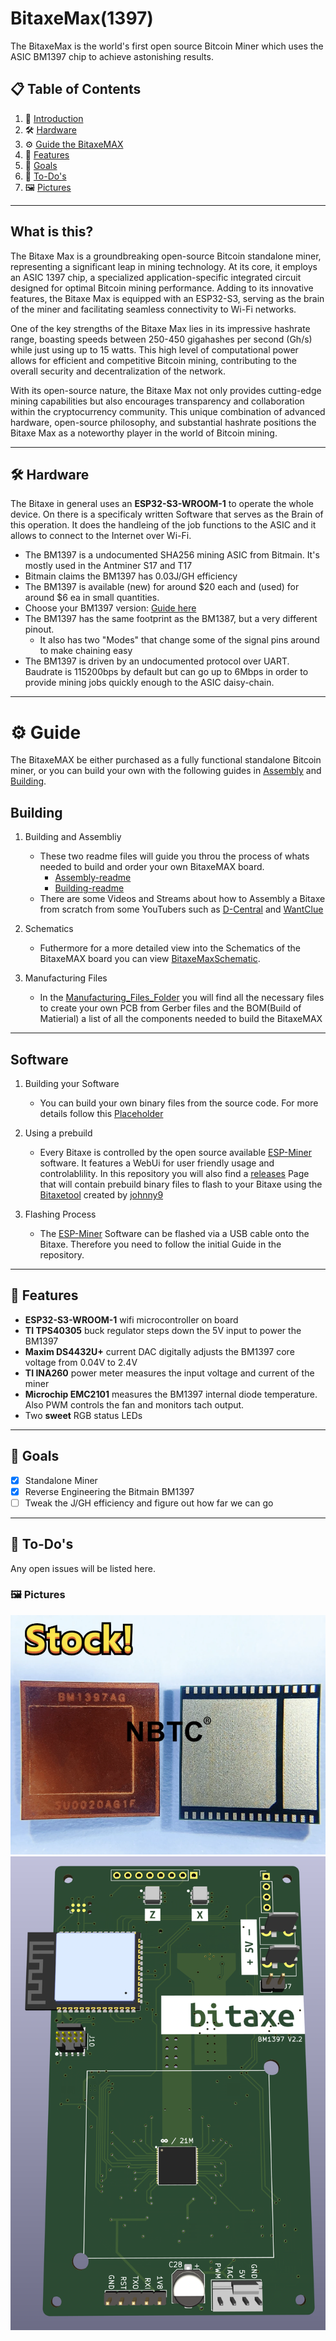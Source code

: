 # BitaxeMax(1397)

The BitaxeMax is the world's first open source Bitcoin Miner which uses the ASIC BM1397 chip to achieve astonishing results.

## 📋 <a name="table">Table of Contents</a>

1. 🤖 [Introduction](#introduction)
2. 🛠️ [Hardware](#hardware)
3. ⚙️ [Guide the BitaxeMAX](#guide)
4. 🔋 [Features](#features)
5. 🎯 [Goals](#goals)
6. 📝 [To-Do's](#todo)
7. 🖼️ [Pictures](#pictures)

---

## <a name="introduction"> What is this?

The Bitaxe Max is a groundbreaking open-source Bitcoin standalone miner, representing a significant leap in mining technology. At its core, it employs an ASIC 1397 chip, a specialized application-specific integrated circuit designed for optimal Bitcoin mining performance. Adding to its innovative features, the Bitaxe Max is equipped with an ESP32-S3, serving as the brain of the miner and facilitating seamless connectivity to Wi-Fi networks.

One of the key strengths of the Bitaxe Max lies in its impressive hashrate range, boasting speeds between 250-450 gigahashes per second (Gh/s) while just using up to 15 watts. This high level of computational power allows for efficient and competitive Bitcoin mining, contributing to the overall security and decentralization of the network.

With its open-source nature, the Bitaxe Max not only provides cutting-edge mining capabilities but also encourages transparency and collaboration within the cryptocurrency community. This unique combination of advanced hardware, open-source philosophy, and substantial hashrate positions the Bitaxe Max as a noteworthy player in the world of Bitcoin mining.

---

## <a name="hardware">🛠️ Hardware

The Bitaxe in general uses an <b>ESP32-S3-WROOM-1</b> to operate the whole device. On there is a specificaly written Software that serves as the Brain of this operation. It does the handleing of the job functions to the ASIC and it allows to connect to the Internet over Wi-Fi.

- The BM1397 is a undocumented SHA256 mining ASIC from Bitmain. It's mostly used in the Antminer S17 and T17
- Bitmain claims the BM1397 has 0.03J/GH efficiency
- The BM1397 is available (new) for around $20 each and (used) for around $6 ea in small quantities.
- Choose your BM1397 version: [Guide here](https://d-central.tech/bm1397-ad-ag-ah-ai-antminer-17-series-chip-replacement-guide/)
- The BM1397 has the same footprint as the BM1387, but a very different pinout.
  - It also has two "Modes" that change some of the signal pins around to make chaining easy
- The BM1397 is driven by an undocumented protocol over UART. Baudrate is 115200bps by default but can go up to 6Mbps in order to provide mining jobs quickly enough to the ASIC daisy-chain.

---

# <a name="guide">⚙️ Guide

The BitaxeMAX be either purchased as a fully functional standalone Bitcoin miner, or you can build your own with the following guides in [Assembly](assembly.md) and [Building](building.md).

## Building

1. Building and Assembliy

   - These two readme files will guide you throu the process of whats needed to build and order your own BitaxeMAX board.
     - [Assembly-readme](assembly.md)
     - [Building-readme](building.md)
   - There are some Videos and Streams about how to Assembly a Bitaxe from scratch from some YouTubers such as [D-Central](https://www.youtube.com/@DCentralTech) and [WantClue](https://www.youtube.com/@WantClue)

2. Schematics

   - Futhermore for a more detailed view into the Schematics of the BitaxeMAX board you can view [BitaxeMaxSchematic](bitaxeMax_schematic.pdf).

3. Manufacturing Files
   - In the [Manufacturing_Files_Folder](Manufacturing_Files) you will find all the necessary files to create your own PCB from Gerber files and the BOM(Build of Matierial) a list of all the components needed to build the BitaxeMAX

---

## Software

1. Building your Software

   - You can build your own binary files from the source code. For more details follow this [Placeholder]()

2. Using a prebuild

   - Every Bitaxe is controlled by the open source available [ESP-Miner](https://github.com/skot/ESP-Miner) software. It features a WebUi for user friendly usage and controlablility.
     In this repository you will also find a [releases](https://github.com/skot/ESP-Miner/releases) Page that will contain prebuild binary files to flash to your Bitaxe using the [Bitaxetool](https://github.com/johnny9/bitaxetool) created by [johnny9](https://github.com/johnny9)

3. Flashing Process
   - The [ESP-Miner](https://github.com/skot/ESP-Miner) Software can be flashed via a USB cable onto the Bitaxe. Therefore you need to follow the initial Guide in the repository.

---

## <a name="features">🔋 Features

- **ESP32-S3-WROOM-1** wifi microcontroller on board
- **TI TPS40305** buck regulator steps down the 5V input to power the BM1397
- **Maxim DS4432U+** current DAC digitally adjusts the BM1397 core voltage from 0.04V to 2.4V
- **TI INA260** power meter measures the input voltage and current of the miner
- **Microchip EMC2101** measures the BM1397 internal diode temperature. Also PWM controls the fan and monitors tach output.
- Two **sweet** RGB status LEDs

---

## <a name="goals">🎯 Goals

- [x] Standalone Miner
- [x] Reverse Engineering the Bitmain BM1397
- [ ] Tweak the J/GH efficiency and figure out how far we can go

---

## <a name="todo">📝 To-Do's

Any open issues will be listed here.

### <a name="pictures">🖼️ Pictures

![BM1397](/pictures/1397/BM1397.png)
![bitaxeMAX](/pictures/1397/render.png)
